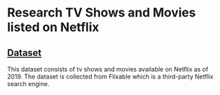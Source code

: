 # Research TV Shows and Movies listed on Netflix

## [Dataset](https://www.kaggle.com/shivamb/netflix-shows/download)

This dataset consists of tv shows and movies available on Netflix as of 2019. The dataset is collected from Flixable which is a third-party Netflix search engine.

